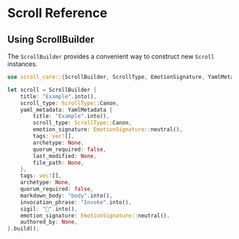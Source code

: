# Scroll Reference

## Using ScrollBuilder

The `ScrollBuilder` provides a convenient way to construct new `Scroll` instances.

```rust
use scroll_core::{ScrollBuilder, ScrollType, EmotionSignature, YamlMetadata};

let scroll = ScrollBuilder {
    title: "Example".into(),
    scroll_type: ScrollType::Canon,
    yaml_metadata: YamlMetadata {
        title: "Example".into(),
        scroll_type: ScrollType::Canon,
        emotion_signature: EmotionSignature::neutral(),
        tags: vec![],
        archetype: None,
        quorum_required: false,
        last_modified: None,
        file_path: None,
    },
    tags: vec![],
    archetype: None,
    quorum_required: false,
    markdown_body: "body".into(),
    invocation_phrase: "Invoke".into(),
    sigil: "🔮".into(),
    emotion_signature: EmotionSignature::neutral(),
    authored_by: None,
}.build();
```

